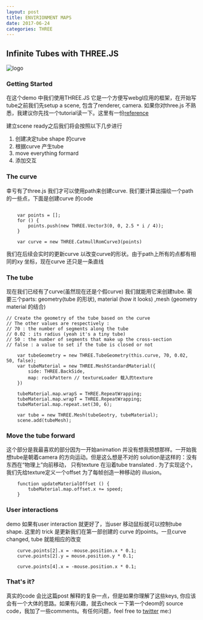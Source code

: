 ```yaml
---
layout: post
title: ENVIRIONMENT MAPS
date: 2017-06-24
categories: THREE
---
```


## Infinite Tubes with THREE.JS



![logo](./test.jpg)
### Getting Started

在这个demo 中我们使用THREE.JS 它是一个方便写webgl应用的框架，在开始写tube之前我们先setup a scene, 包含了renderer, camera. 如果你对three.js 不熟悉，我建议你先找一个tutorial读一下。这里有一份[reference](https://codepen.io/rachsmith/post/beginning-with-3d-webgl-pt-1-the-scene)

建立scene ready之后我们将会按照以下几步进行

1. 创建决定tube shape 的curve
2. 根据curve 产生tube
3. move everything formard
4. 添加交互

### The curve

幸亏有了three.js 我们才可以使用path来创建curve. 我们要计算出描绘一个path的一些点，下面是创建curve 的code

```

	var points = [];
	for () {
		points.push(new THREE.Vector3(0, 0, 2.5 * i / 4));
	}
	
	var curve = new THREE.CatmullRomCurve3(points)
```
我们在后续会实时的更新curve 以改变curve的形状。由于path上所有的点都有相同的xy 坐标，现在curve 还只是一条直线

### The tube

现在我们已经有了curve(虽然现在还是个假curve) 我们就能用它来创建tube. 需要三个parts: geometry(tube 的形状), material (how it looks) ,mesh (geometry material 的结合)


```
// Create the geometry of the tube based on the curve
// The other values are respectively : 
// 70 : the number of segments along the tube
// 0.02 : its radius (yeah it's a tiny tube)
// 50 : the number of segments that make up the cross-section
// false : a value to set if the tube is closed or not

	var tubeGeometry = new THREE.TubeGeometry(this.curve, 70, 0.02, 50, false);
	var tubeMaterial = new THREE.MeshStandardMaterial({
		side: THREE.BackSide,
		map: rockPattern // textureLoader 载入的texture
	})
	
	tubeMaterial.map.wrapS = THREE.RepeatWrapping;
	tubeMaterial.map.wrapT = THREE.RepeatWrapping;
	tubeMaterial.map.repeat.set(30, 6);
	
	var tube = new THREE.Mesh(tubeGeotry, tubeMaterial);
	scene.add(tubeMesh);
``` 

### Move the tube forward

这个部分是我最喜欢的部分因为一开始animation 并没有想我预想那样。一开始我想tube是朝着camera 的方向运动。但是这么想是不对的
solution是这样的：没有东西在“物理上”向前移动， 只有texture 在沿着tube translated .
为了实现这个，我们先给texture定义一个offset 为了每帧创造一种移动的 illusion。
```
	function updateMaterialOffset () {
		tubeMaterial.map.offset.x += speed;
	}
```

### User interactions

demo 如果有user interaction 就更好了，当user 移动鼠标就可以控制tube shape. 这里的 trick 是更新我们在第一部创建的 curve 的points。一旦curve changed, tube 就能相应的改变

```
	curve.points[2].x = -mouse.position.x * 0.1;
	curve.points[2].y = mouse.position.y * 0.1;

	curve.points[4].x = -mouse.position.x * 0.1;

```

### That's it?

真实的code 会比这篇post 解释的复杂一点，但是如果你理解了这些keys, 你应该会有一个大体的思路。如果有兴趣，就去check 一下第一个deom的 source code，我加了一些comments。有任何问题，feel free to [twitter](https://twitter.com/Mamboleoo) me:)

